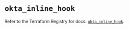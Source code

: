 # `okta_inline_hook`

Refer to the Terraform Registry for docs: [`okta_inline_hook`](https://registry.terraform.io/providers/okta/okta/4.11.1/docs/resources/inline_hook).
